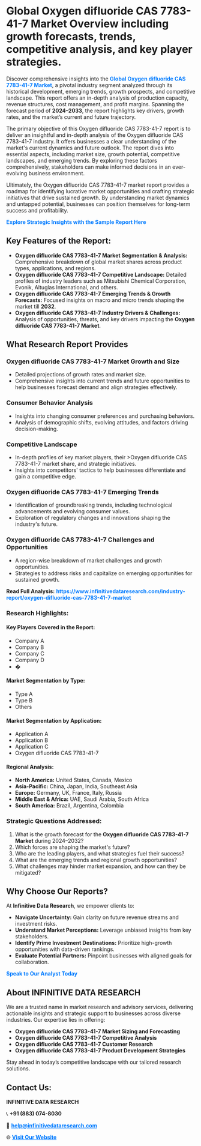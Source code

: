 <h1>Global Oxygen difluoride CAS 7783-41-7 Market Overview including growth forecasts, trends, competitive analysis, and key player strategies.</h1>
<p>
Discover comprehensive insights into the 
<a href="https://www.infinitivedataresearch.com/industry-report/oxygen-difluoride-cas-7783-41-7-market" rel="dofollow" style="color: #007BFF; text-decoration: none;"><strong>Global Oxygen difluoride CAS 7783-41-7 Market</strong></a>, a pivotal industry segment analyzed through its historical development, emerging trends, growth prospects, and competitive landscape. This report offers an in-depth analysis of production capacity, revenue structures, cost management, and profit margins. Spanning the forecast period of <strong>2024–2033</strong>, the report highlights key drivers, growth rates, and the market’s current and future trajectory.
</p>
<p>
The primary objective of this Oxygen difluoride CAS 7783-41-7 report is to deliver an insightful and in-depth analysis of the Oxygen difluoride CAS 7783-41-7 industry. It offers businesses a clear understanding of the market's current dynamics and future outlook. The report dives into essential aspects, including market size, growth potential, competitive landscapes, and emerging trends. By exploring these factors comprehensively, stakeholders can make informed decisions in an ever-evolving business environment.
</p>
<p>
Ultimately, the Oxygen difluoride CAS 7783-41-7 market report provides a roadmap for identifying lucrative market opportunities and crafting strategic initiatives that drive sustained growth. By understanding market dynamics and untapped potential, businesses can position themselves for long-term success and profitability.
</p>
<p>
<a href="https://www.infinitivedataresearch.com/request-sample/reportId=101967" style="color: #007BFF; text-decoration: none;"><strong>Explore Strategic Insights with the Sample Report Here</strong></a>
</p>

<h2>Key Features of the Report:</h2>
<ul>
<li><strong>Oxygen difluoride CAS 7783-41-7 Market Segmentation & Analysis:</strong> Comprehensive breakdown of global market shares across product types, applications, and regions.</li>
<li><strong>Oxygen difluoride CAS 7783-41-7 Competitive Landscape:</strong> Detailed profiles of industry leaders such as Mitsubishi Chemical Corporation, Evonik, Altuglas International, and others.</li>
<li><strong>Oxygen difluoride CAS 7783-41-7 Emerging Trends & Growth Forecasts:</strong> Focused insights on macro and micro trends shaping the market till <strong>2032</strong>.</li>
<li><strong>Oxygen difluoride CAS 7783-41-7 Industry Drivers & Challenges:</strong> Analysis of opportunities, threats, and key drivers impacting the <strong>Oxygen difluoride CAS 7783-41-7 Market</strong>.</li>
</ul>

<h2>What Research Report Provides</h2>
<h3>Oxygen difluoride CAS 7783-41-7 Market Growth and Size</h3>
<ul>
<li>Detailed projections of growth rates and market size.</li>
<li>Comprehensive insights into current trends and future opportunities to help businesses forecast demand and align strategies effectively.</li>
</ul>

<h3>Consumer Behavior Analysis</h3>
<ul>
<li>Insights into changing consumer preferences and purchasing behaviors.</li>
<li>Analysis of demographic shifts, evolving attitudes, and factors driving decision-making.</li>
</ul>

<h3>Competitive Landscape</h3>
<ul>
<li>In-depth profiles of key market players, their >Oxygen difluoride CAS 7783-41-7 market share, and strategic initiatives.</li>
<li>Insights into competitors' tactics to help businesses differentiate and gain a competitive edge.</li>
</ul>

<h3>Oxygen difluoride CAS 7783-41-7 Emerging Trends</h3>
<ul>
<li>Identification of groundbreaking trends, including technological advancements and evolving consumer values.</li>
<li>Exploration of regulatory changes and innovations shaping the industry's future.</li>
</ul>

<h3>Oxygen difluoride CAS 7783-41-7 Challenges and Opportunities</h3>
<ul>
<li>A region-wise breakdown of market challenges and growth opportunities.</li>
<li>Strategies to address risks and capitalize on emerging opportunities for sustained growth.</li>
</ul>
<p><strong>Read Full Analysis:</strong> <a href="https://www.infinitivedataresearch.com/industry-report/oxygen-difluoride-cas-7783-41-7-market" rel="dofollow" style="color: #007BFF; text-decoration: none;"><strong>https://www.infinitivedataresearch.com/industry-report/oxygen-difluoride-cas-7783-41-7-market</strong></a></p>
<h3>Research Highlights:</h3>
<h4>Key Players Covered in the Report:</h4>
<ul><li>Company A</li><li>Company B</li><li>Company C</li><li>Company D</li><li>�</li></ul>
<h4>Market Segmentation by Type:</h4>
<ul><li>Type A</li><li>Type B</li><li>Others</li></ul>
<h4>Market Segmentation by Application:</h4>
<ul><li>Application A</li><li>Application B</li><li>Application C</li><li>Oxygen difluoride CAS 7783-41-7</li></ul>

<h4>Regional Analysis:</h4>
<ul>
<li><strong>North America:</strong> United States, Canada, Mexico</li>
<li><strong>Asia-Pacific:</strong> China, Japan, India, Southeast Asia</li>
<li><strong>Europe:</strong> Germany, UK, France, Italy, Russia</li>
<li><strong>Middle East & Africa:</strong> UAE, Saudi Arabia, South Africa</li>
<li><strong>South America:</strong> Brazil, Argentina, Colombia</li>
</ul>

<h3>Strategic Questions Addressed:</h3>
<ol>
<li>What is the growth forecast for the <strong>Oxygen difluoride CAS 7783-41-7 Market</strong> during 2024–2032?</li>
<li>Which forces are shaping the market's future?</li>
<li>Who are the leading players, and what strategies fuel their success?</li>
<li>What are the emerging trends and regional growth opportunities?</li>
<li>What challenges may hinder market expansion, and how can they be mitigated?</li>
</ol>

<h2>Why Choose Our Reports?</h2>
<p>At <strong>Infinitive Data Research</strong>, we empower clients to:</p>
<ul>
<li><strong>Navigate Uncertainty:</strong> Gain clarity on future revenue streams and investment risks.</li>
<li><strong>Understand Market Perceptions:</strong> Leverage unbiased insights from key stakeholders.</li>
<li><strong>Identify Prime Investment Destinations:</strong> Prioritize high-growth opportunities with data-driven rankings.</li>
<li><strong>Evaluate Potential Partners:</strong> Pinpoint businesses with aligned goals for collaboration.</li>
</ul>
<p><a href="https://www.infinitivedataresearch.com/industry-report/oxygen-difluoride-cas-7783-41-7-market" rel="dofollow" style="color: #007BFF; text-decoration: none;"><strong>Speak to Our Analyst Today</strong></a></p>

<h2>About INFINITIVE DATA RESEARCH</h2>
<p>We are a trusted name in market research and advisory services, delivering actionable insights and strategic support to businesses across diverse industries. Our expertise lies in offering:</p>
<ul>
<li><strong>Oxygen difluoride CAS 7783-41-7 Market Sizing and Forecasting</strong></li>
<li><strong>Oxygen difluoride CAS 7783-41-7 Competitive Analysis</strong></li>
<li><strong>Oxygen difluoride CAS 7783-41-7 Customer Research</strong></li>
<li><strong>Oxygen difluoride CAS 7783-41-7 Product Development Strategies</strong></li>
</ul>
<p>Stay ahead in today’s competitive landscape with our tailored research solutions.</p>

<h2>Contact Us:</h2>
<p><strong>INFINITIVE DATA RESEARCH</strong></p>
<p>📞 <strong>+91 (883) 074-8030</strong></p>
<p>📧 <strong><a href="mailto:help@infinitivedataresearch.com" style="color: #007BFF;">help@infinitivedataresearch.com</a></strong></p>
<p>🌐 <strong><a href="https://www.infinitivedataresearch.com" rel="dofollow" style="color: #007BFF;">Visit Our Website</a></strong></p>